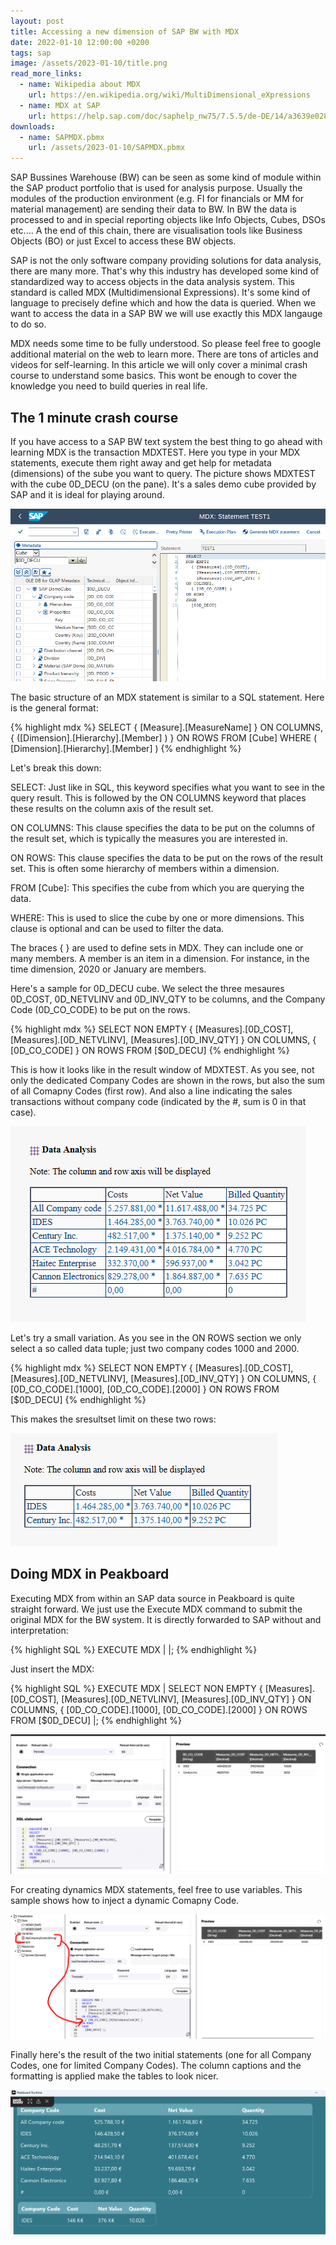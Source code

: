 ```yaml
---
layout: post
title: Accessing a new dimension of SAP BW with MDX
date: 2022-01-10 12:00:00 +0200
tags: sap
image: /assets/2023-01-10/title.png
read_more_links:
  - name: Wikipedia about MDX
    url: https://en.wikipedia.org/wiki/MultiDimensional_eXpressions
  - name: MDX at SAP
    url: https://help.sap.com/doc/saphelp_nw75/7.5.5/de-DE/14/a3639e028a144d8c8b7dd403b22a1a/frameset.htm
downloads:
  - name: SAPMDX.pbmx
    url: /assets/2023-01-10/SAPMDX.pbmx
---
```

SAP Bussines Warehouse (BW) can be seen as some kind of module within the SAP product portfolio that is used for analysis purpose. Usually the modules of the production environment (e.g. FI for financials or MM for material management) are sending their data to BW. In BW the data is processed to and in special reporting objects like Info Objects, Cubes, DSOs etc.... A the end of this chain, there are visualisation tools like Business Objects (BO) or just Excel to access these BW objects.

SAP is not the only software company providing solutions for data analysis, there are many more. That's why this industry has developed some kind of standardized way to access objects in the data analysis system. This standard is called MDX (Multidimensional Expressions). It's some kind of language to precisely define which and how the data is queried. When we want to access the data in a SAP BW we will use exactly this MDX langauge to do so.

MDX needs some time to be fully understood. So please feel free to google additional material on the web to learn more. There are tons of articles and videos for self-learning. In this article we will only cover a minimal crash course to understand some basics. This wont be enough to cover the knowledge you need to build queries in real life.

## The 1 minute crash course

If you have access to a SAP BW text system the best thing to go ahead with learning MDX is the transaction MDXTEST. Here you type in your MDX statements, execute them right away and get help for metadata (dimensions) of the sube you want to query. The picture shows MDXTEST with the cube 0D_DECU (on the pane). It's a sales demo cube provided by SAP and it is ideal for playing around.

![image](/assets/2023-01-10/010.png)

The basic structure of an MDX statement is similar to a SQL statement. Here is the general format:

{% highlight mdx %}
SELECT 
    { [Measure].[MeasureName] } ON COLUMNS,
    { ([Dimension].[Hierarchy].[Member] ) } ON ROWS
FROM [Cube]
WHERE ( [Dimension].[Hierarchy].[Member] )
{% endhighlight %}

Let's break this down:

SELECT: Just like in SQL, this keyword specifies what you want to see in the query result. This is followed by the ON COLUMNS keyword that places these results on the column axis of the result set.

ON COLUMNS: This clause specifies the data to be put on the columns of the result set, which is typically the measures you are interested in.

ON ROWS: This clause specifies the data to be put on the rows of the result set. This is often some hierarchy of members within a dimension.

FROM [Cube]: This specifies the cube from which you are querying the data.

WHERE: This is used to slice the cube by one or more dimensions. This clause is optional and can be used to filter the data.

The braces { } are used to define sets in MDX. They can include one or many members. A member is an item in a dimension. For instance, in the time dimension, 2020 or January are members.

Here's a sample for 0D_DECU cube. We select the three mesaures 0D_COST, 0D_NETVLINV and 0D_INV_QTY to be columns, and the Company Code (0D_CO_CODE) to be put on the rows.

{% highlight mdx %}
SELECT
NON EMPTY
  { [Measures].[0D_COST],
    [Measures].[0D_NETVLINV],
    [Measures].[0D_INV_QTY] }
ON COLUMNS,
  { [0D_CO_CODE] }
ON ROWS
FROM
  [$0D_DECU]
{% endhighlight %}

This is how it looks like in the result window of MDXTEST. As you see, not only the dedicated Company Codes are shown in the rows, but also the sum of all Comapny Codes (first row). And also a line indicating the sales transactions without company code (indicated by the #, sum is 0 in that case).

![image](/assets/2023-01-10/020.png)

Let's try a small variation. As you see in the ON ROWS section we only select a so called data tuple; just two company codes 1000 and 2000.

{% highlight mdx %}
SELECT
NON EMPTY
  { [Measures].[0D_COST],
    [Measures].[0D_NETVLINV],
    [Measures].[0D_INV_QTY] }
ON COLUMNS,
  { [0D_CO_CODE].[1000],
    [0D_CO_CODE].[2000] }
ON ROWS
FROM
  [$0D_DECU]
{% endhighlight %}

This makes the sresultset limit on these two rows:

![image](/assets/2023-01-10/030.png)

## Doing MDX in Peakboard

Executing MDX from within an SAP data source in Peakboard is quite straight forward. We just use the Execute MDX command to submit the original MDX for the BW system. It is directly forwarded to SAP without and interpretation:

{% highlight SQL %}
EXECUTE MDX | <MyMDXStatement> |;
{% endhighlight %}

Just insert the MDX:

{% highlight SQL %}
EXECUTE MDX |
SELECT NON EMPTY
  { [Measures].[0D_COST], [Measures].[0D_NETVLINV],
    [Measures].[0D_INV_QTY] }
ON COLUMNS,
  { [0D_CO_CODE].[1000], [0D_CO_CODE].[2000] }
ON ROWS
FROM
  [$0D_DECU] |;
{% endhighlight %}

![image](/assets/2023-01-10/040.png)

For creating dynamics MDX statements, feel free to use variables. This sample shows how to inject a dynamic Comapny Code.

![image](/assets/2023-01-10/050.png)

Finally here's the result of the two initial statements (one for all Company Codes, one for limited Company Codes). The column captions and the formatting is applied make the tables to look nicer.

![image](/assets/2023-01-10/060.png)

